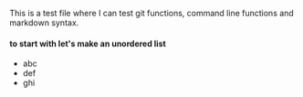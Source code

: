 This is a test file where I can test git functions, command line functions and markdown syntax.

#### to start with let's make an unordered list

* abc
* def
* ghi



